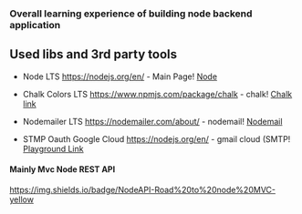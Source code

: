### Overall learning experience of building node backend application


## Used libs and 3rd party tools


 * Node LTS https://nodejs.org/en/ - Main Page!
[Node](https://nodejs.org/en/)

 * Chalk Colors LTS https://www.npmjs.com/package/chalk - chalk!
[Chalk link](https://www.npmjs.com/package/chalk/)

 * Nodemailer LTS https://nodemailer.com/about/ - nodemail!
[Nodemail](https://nodemailer.com/about/)

 * STMP Oauth Google Cloud https://nodejs.org/en/ - gmail cloud (SMTP!
[Playground Link](https://developers.google.com/oauthplayground/)

#### Mainly Mvc Node REST API


https://img.shields.io/badge/NodeAPI-Road%20to%20node%20MVC-yellow
